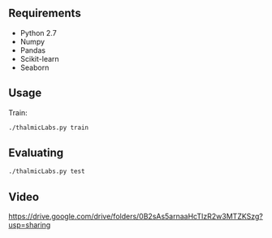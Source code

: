 
## Requirements

- Python 2.7
- Numpy
- Pandas
- Scikit-learn
- Seaborn

## Usage

Train:

```bash
./thalmicLabs.py train
```

## Evaluating

```bash
./thalmicLabs.py test
```
## Video

https://drive.google.com/drive/folders/0B2sAs5arnaaHcTIzR2w3MTZKSzg?usp=sharing
